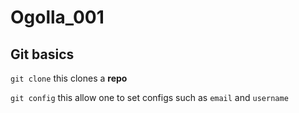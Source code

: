 # Ogolla_001

## Git basics
`git clone` this clones a **repo**

`git config` this allow one to set configs such as `email` and `username`

